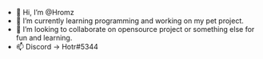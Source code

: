 - 👋 Hi, I’m @Hromz
- 🌱 I’m currently learning programming and working on my pet project.
- 💞️ I’m looking to collaborate on opensource project or something else for fun and learning.
- 📫 Discord -> Hotr#5344

<!---
Hromz/Hromz is a ✨ special ✨ repository because its `README.md` (this file) appears on your GitHub profile.
You can click the Preview link to take a look at your changes.
--->
